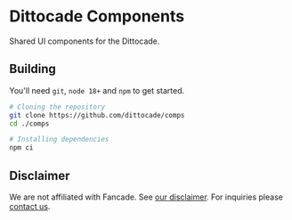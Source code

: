 # Dittocade Components

Shared UI components for the Dittocade.

## Building

You'll need `git`, `node 18+` and `npm` to get started.

```sh
# Cloning the repository
git clone https://github.com/dittocade/comps
cd ./comps

# Installing dependencies
npm ci
```

## Disclaimer

We are not affiliated with Fancade. See [our disclaimer](https://cade.party/disclaimer). For inquiries please [contact us](https://cade.party/contact).

